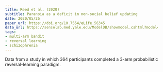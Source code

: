 ```yaml
---
title: Reed et al. (2020)
subtitle: Paranoia as a deficit in non-social belief updating
date: 2020/05/26
paper_url: https://doi.org/10.7554/eLife.56345
data_url: https://senselab.med.yale.edu/ModelDB/showmodel.cshtml?model=258631
tags:
- multi-arm bandit
- reversal learning
- schizophrenia
---
```


Data from a study in which 364 participants completed a 3-arm probabilistic reversal-learning paradigm.
